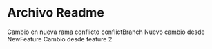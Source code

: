 # Archivo Readme

Cambio en nueva rama
conflicto conflictBranch
Nuevo cambio desde NewFeature
Cambio desde feature 2
